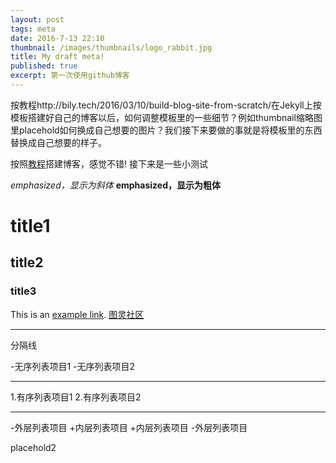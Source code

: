 ```yaml
---
layout: post
tags: meta
date: 2016-7-13 22:10
thumbnail: /images/thumbnails/logo_rabbit.jpg 
title: My draft meta!
published: true
excerpt: 第一次使用github博客
---
```


按教程http://bily.tech/2016/03/10/build-blog-site-from-scratch/在Jekyll上按模板搭建好自己的博客以后，如何调整模板里的一些细节？例如thumbnail缩略图里placehold如何换成自己想要的图片？我们接下来要做的事就是将模板里的东西替换成自己想要的样子。

按照[教程](http://bily.tech/2016/03/10/build-blog-site-from-scratch/)搭建博客，感觉不错!
接下来是一些小测试

*emphasized，显示为斜体*
**emphasized，显示为粗体**
# title1 
## title2
### title3
This is an [example link](http://example.com/ "With a Title").
[图灵社区](http://www.ituring.com.cn)

---
分隔线

-无序列表项目1
-无序列表项目2


---
1.有序列表项目1
2.有序列表项目2

---
-外层列表项目
	+内层列表项目
	+内层列表项目
-外层列表项目

<!--more-->

placehold2